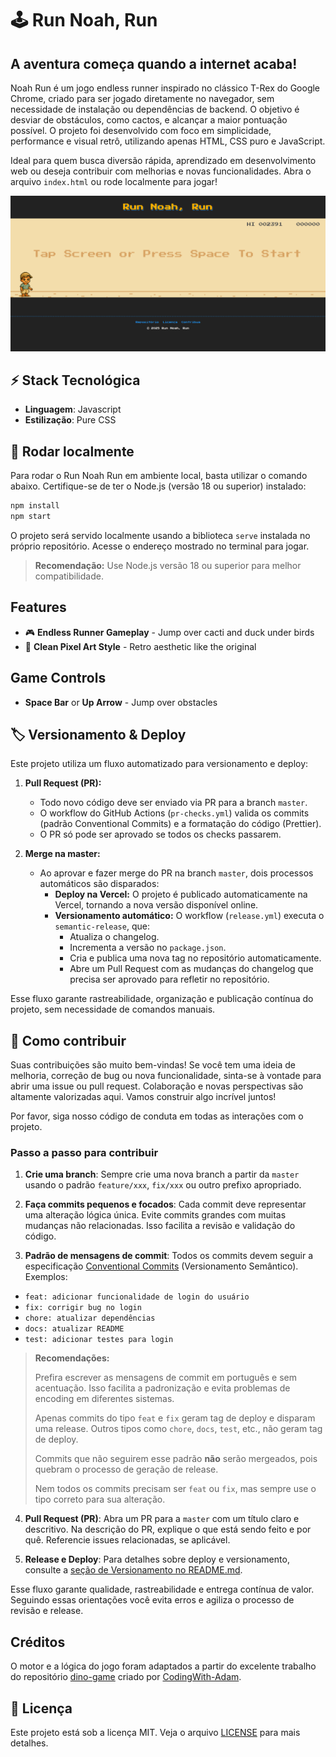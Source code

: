 
# 🕹️ Run Noah, Run

## A aventura começa quando a internet acaba!

Noah Run é um jogo endless runner inspirado no clássico T-Rex do Google Chrome, criado para ser jogado diretamente no navegador, sem necessidade de instalação ou dependências de backend. O objetivo é desviar de obstáculos, como cactos, e alcançar a maior pontuação possível. O projeto foi desenvolvido com foco em simplicidade, performance e visual retrô, utilizando apenas HTML, CSS puro e JavaScript.

Ideal para quem busca diversão rápida, aprendizado em desenvolvimento web ou deseja contribuir com melhorias e novas funcionalidades. Abra o arquivo `index.html` ou rode localmente para jogar!

<div align="center">
  <img src="assets/images/banner.png" alt="banner" />
</div>

## ⚡ Stack Tecnológica

- **Linguagem**: Javascript
- **Estilização**: Pure CSS

## 🚀 Rodar localmente

Para rodar o Run Noah Run em ambiente local, basta utilizar o comando abaixo. Certifique-se de ter o Node.js (versão 18 ou superior) instalado:

```bash
npm install
npm start
```

O projeto será servido localmente usando a biblioteca `serve` instalada no próprio repositório. Acesse o endereço mostrado no terminal para jogar.

> **Recomendação:** Use Node.js versão 18 ou superior para melhor compatibilidade.

## Features

- 🎮 **Endless Runner Gameplay** - Jump over cacti and duck under birds
- 🎨 **Clean Pixel Art Style** - Retro aesthetic like the original

## Game Controls

- **Space Bar** or **Up Arrow** - Jump over obstacles

## 🏷️ Versionamento & Deploy

Este projeto utiliza um fluxo automatizado para versionamento e deploy:

1. **Pull Request (PR):**
   - Todo novo código deve ser enviado via PR para a branch `master`.
   - O workflow do GitHub Actions (`pr-checks.yml`) valida os commits (padrão Conventional Commits) e a formatação do código (Prettier).
   - O PR só pode ser aprovado se todos os checks passarem.

2. **Merge na master:**
   - Ao aprovar e fazer merge do PR na branch `master`, dois processos automáticos são disparados:
     - **Deploy na Vercel:** O projeto é publicado automaticamente na Vercel, tornando a nova versão disponível online.
     - **Versionamento automático:** O workflow (`release.yml`) executa o `semantic-release`, que:
       - Atualiza o changelog.
       - Incrementa a versão no `package.json`.
       - Cria e publica uma nova tag no repositório automaticamente.
       - Abre um Pull Request com as mudanças do changelog que precisa ser aprovado para refletir no repositório.

Esse fluxo garante rastreabilidade, organização e publicação contínua do projeto, sem necessidade de comandos manuais.

## 🤝 Como contribuir

Suas contribuições são muito bem-vindas! Se você tem uma ideia de melhoria, correção de bug ou nova funcionalidade, sinta-se à vontade para abrir uma issue ou pull request. Colaboração e novas perspectivas são altamente valorizadas aqui. Vamos construir algo incrível juntos!

Por favor, siga nosso código de conduta em todas as interações com o projeto.

### Passo a passo para contribuir

1. **Crie uma branch**: Sempre crie uma nova branch a partir da `master` usando o padrão `feature/xxx`, `fix/xxx` ou outro prefixo apropriado.

2. **Faça commits pequenos e focados**: Cada commit deve representar uma alteração lógica única. Evite commits grandes com muitas mudanças não relacionadas. Isso facilita a revisão e validação do código.

3. **Padrão de mensagens de commit**: Todos os commits devem seguir a especificação [Conventional Commits](https://www.conventionalcommits.org/pt-br/v1.0.0/) (Versionamento Semântico). Exemplos:
  - `feat: adicionar funcionalidade de login do usuário`
  - `fix: corrigir bug no login`
  - `chore: atualizar dependências`
  - `docs: atualizar README`
  - `test: adicionar testes para login`


> **Recomendações:**
>
> Prefira escrever as mensagens de commit em português e sem acentuação. Isso facilita a padronização e evita problemas de encoding em diferentes sistemas.
>
> Apenas commits do tipo `feat` e `fix` geram tag de deploy e disparam uma release. Outros tipos como `chore`, `docs`, `test`, etc., não geram tag de deploy.
>
> Commits que não seguirem esse padrão **não** serão mergeados, pois quebram o processo de geração de release.
>
> Nem todos os commits precisam ser `feat` ou `fix`, mas sempre use o tipo correto para sua alteração.

4. **Pull Request (PR)**: Abra um PR para a `master` com um título claro e descritivo. Na descrição do PR, explique o que está sendo feito e por quê. Referencie issues relacionadas, se aplicável.

6. **Release e Deploy**: Para detalhes sobre deploy e versionamento, consulte a [seção de Versionamento no README.md](./README.md).

Esse fluxo garante qualidade, rastreabilidade e entrega contínua de valor. Seguindo essas orientações você evita erros e agiliza o processo de revisão e release.

## Créditos

O motor e a lógica do jogo foram adaptados a partir do excelente trabalho do repositório [dino-game](https://github.com/CodingWith-Adam/dino-game) criado por [CodingWith-Adam](https://github.com/CodingWith-Adam).

## 📜 Licença

Este projeto está sob a licença MIT. Veja o arquivo [LICENSE](LICENSE) para mais detalhes.
